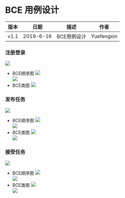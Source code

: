 # BCE 用例设计

| 版本 |   日期    | 描述 |  作者   |
| :--: | :-------: | :--: | :-----: |
| v1.1 | 2019-6-16 | BCE用例设计 | Yuefengxin |

### 注册登录
![](../images/7-5-1.PNG)  
* BCE顺序图
![](../images/7-5-2.PNG)  
![](../images/7-5-3.PNG)  
* BCE类图
![](../images/7-5-4.PNG)  

### 发布任务
![](../images/7-5-5.PNG)  
* BCE顺序图
![](../images/7-5-6.PNG)  
![](../images/7-5-7.PNG)  
* BCE类图
![](../images/7-5-8.PNG)  
![](../images/7-5-9.PNG)  

### 接受任务
![](../images/7-5-10.PNG)  
* BCE顺序图
![](../images/7-5-11.PNG)  
![](../images/7-5-12.PNG)  
* BCE类图
![](../images/7-5-13.PNG)  
![](../images/7-5-14.PNG)  


